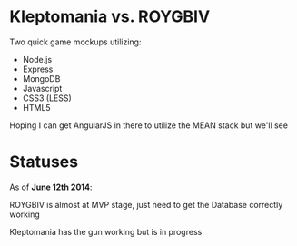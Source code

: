 Kleptomania vs. ROYGBIV
=========================

Two quick game mockups utilizing:
- Node.js
- Express
- MongoDB
- Javascript
- CSS3 (LESS)
- HTML5

Hoping I can get AngularJS in there to utilize the MEAN stack but we'll see

Statuses
==========================

As of **June 12th 2014**:

ROYGBIV is almost at MVP stage, just need to get the Database correctly working

Kleptomania has the gun working but is in progress
